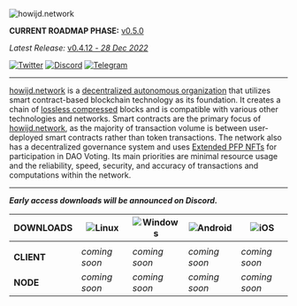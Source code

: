 ![howijd.network](https://raw.githubusercontent.com/howijd/howijd.network/main/assets/images/howijd/src/howijd-full.svg)

**CURRENT ROADMAP PHASE:** [v0.5.0](https://github.com/orgs/howijd/projects/23)

*Latest Release:* [v0.4.12 - *28 Dec 2022*](https://github.com/howijd/howijd.network/releases)

[![Twitter](https://img.shields.io/badge/Twitter-%231DA1F2.svg?style=for-the-badge&logo=Twitter&logoColor=white)][twitter]
[![Discord](https://img.shields.io/badge/Discord-%235865F2.svg?style=for-the-badge&logo=discord&logoColor=white)][discord]
[![Telegram](https://img.shields.io/badge/Telegram-2CA5E0?style=for-the-badge&logo=telegram&logoColor=white)][telegram]

---

[howijd.network] is a [decentralized autonomous organization][dao] that utilizes smart contract-based blockchain technology as its foundation. It creates a chain of [lossless compressed][lossless-compression] blocks and is compatible with various other technologies and networks. Smart contracts are the primary focus of [howijd.network], as the majority of transaction volume is between user-deployed smart contracts rather than token transactions. The network also has a decentralized governance system and uses [Extended PFP NFTs][pfp] for participation in DAO Voting. Its main priorities are minimal resource usage and the reliability, speed, security, and accuracy of transactions and computations within the network.



---

***Early access downloads will be announced on Discord.***

| **DOWNLOADS** | ![Linux](https://img.shields.io/badge/Linux-FCC624?style=for-the-badge&logo=linux&logoColor=black) | ![Windows](https://img.shields.io/badge/Windows-0078D6?style=for-the-badge&logo=windows&logoColor=white) | ![Android](https://img.shields.io/badge/Android-3DDC84?style=for-the-badge&logo=android&logoColor=white) | ![iOS](https://img.shields.io/badge/iOS-000000?style=for-the-badge&logo=ios&logoColor=white) |
| --- | --- | --- | --- | --- |
|    |    |   |    |
| **CLIENT** |  *coming soon*   |  *coming soon*   |  *coming soon*   |  *coming soon*   |
| **NODE**   |  *coming soon*   |  *coming soon*   |  *coming soon*   |  *coming soon*   |

<!-- links -->
[howijd.network]: https://howijd.network
[dao]: https://en.wikipedia.org/wiki/Decentralized_autonomous_organization
[lossless-compression]: https://en.wikipedia.org/wiki/Lossless_compression
[pfp]: https://www.coindesk.com/learn/what-are-pfp-nfts/
[twitter]: https://twitter.com/HowijdNetwork "Twitter @HowijdNetwork"
[discord]: https://discord.com/invite/gskwEM7z2C "Discord @HowijdNetwork"
[telegram]: https://t.me/HowijdNetwork "Telegram @HowijdNetwork"
